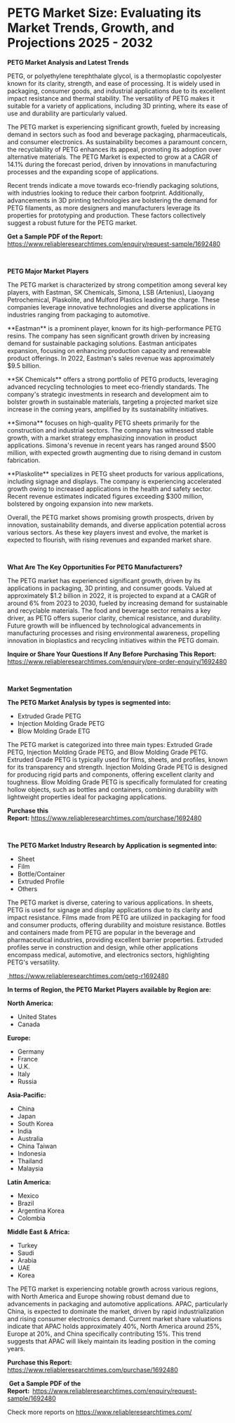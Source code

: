 <p><h1>PETG Market Size: Evaluating its Market Trends, Growth, and Projections 2025 - 2032</h1></p><p><strong>PETG Market Analysis and Latest Trends</strong></p>
<p><p>PETG, or polyethylene terephthalate glycol, is a thermoplastic copolyester known for its clarity, strength, and ease of processing. It is widely used in packaging, consumer goods, and industrial applications due to its excellent impact resistance and thermal stability. The versatility of PETG makes it suitable for a variety of applications, including 3D printing, where its ease of use and durability are particularly valued.</p><p>The PETG market is experiencing significant growth, fueled by increasing demand in sectors such as food and beverage packaging, pharmaceuticals, and consumer electronics. As sustainability becomes a paramount concern, the recyclability of PETG enhances its appeal, promoting its adoption over alternative materials. The PETG Market is expected to grow at a CAGR of 14.1% during the forecast period, driven by innovations in manufacturing processes and the expanding scope of applications. </p><p>Recent trends indicate a move towards eco-friendly packaging solutions, with industries looking to reduce their carbon footprint. Additionally, advancements in 3D printing technologies are bolstering the demand for PETG filaments, as more designers and manufacturers leverage its properties for prototyping and production. These factors collectively suggest a robust future for the PETG market.</p></p>
<p><strong>Get a Sample PDF of the Report:&nbsp;</strong> <a href="https://www.reliableresearchtimes.com/enquiry/request-sample/1692480?utm_campaign=3548&utm_medium=2&utm_source=Github&utm_content=ia&utm_term=01042025&utm_id=petg">https://www.reliableresearchtimes.com/enquiry/request-sample/1692480</a></p>
<p>&nbsp;</p>
<p><strong>PETG Major Market Players</strong></p>
<p><p>The PETG market is characterized by strong competition among several key players, with Eastman, SK Chemicals, Simona, LSB (Artenius), Liaoyang Petrochemical, Plaskolite, and Mulford Plastics leading the charge. These companies leverage innovative technologies and diverse applications in industries ranging from packaging to automotive.</p><p>**Eastman** is a prominent player, known for its high-performance PETG resins. The company has seen significant growth driven by increasing demand for sustainable packaging solutions. Eastman anticipates expansion, focusing on enhancing production capacity and renewable product offerings. In 2022, Eastman's sales revenue was approximately $9.5 billion.</p><p>**SK Chemicals** offers a strong portfolio of PETG products, leveraging advanced recycling technologies to meet eco-friendly standards. The company's strategic investments in research and development aim to bolster growth in sustainable materials, targeting a projected market size increase in the coming years, amplified by its sustainability initiatives.</p><p>**Simona** focuses on high-quality PETG sheets primarily for the construction and industrial sectors. The company has witnessed stable growth, with a market strategy emphasizing innovation in product applications. Simona's revenue in recent years has ranged around $500 million, with expected growth augmenting due to rising demand in custom fabrication.</p><p>**Plaskolite** specializes in PETG sheet products for various applications, including signage and displays. The company is experiencing accelerated growth owing to increased applications in the health and safety sector. Recent revenue estimates indicated figures exceeding $300 million, bolstered by ongoing expansion into new markets.</p><p>Overall, the PETG market shows promising growth prospects, driven by innovation, sustainability demands, and diverse application potential across various sectors. As these key players invest and evolve, the market is expected to flourish, with rising revenues and expanded market share.</p></p>
<p>&nbsp;</p>
<p><strong>What Are The Key Opportunities For PETG Manufacturers?</strong></p>
<p><p>The PETG market has experienced significant growth, driven by its applications in packaging, 3D printing, and consumer goods. Valued at approximately $1.2 billion in 2022, it is projected to expand at a CAGR of around 6% from 2023 to 2030, fueled by increasing demand for sustainable and recyclable materials. The food and beverage sector remains a key driver, as PETG offers superior clarity, chemical resistance, and durability. Future growth will be influenced by technological advancements in manufacturing processes and rising environmental awareness, propelling innovation in bioplastics and recycling initiatives within the PETG domain.</p></p>
<p><strong>Inquire or Share Your Questions If Any Before Purchasing This Report:</strong> <a href="https://www.reliableresearchtimes.com/enquiry/pre-order-enquiry/1692480?utm_campaign=3548&utm_medium=2&utm_source=Github&utm_content=ia&utm_term=01042025&utm_id=petg">https://www.reliableresearchtimes.com/enquiry/pre-order-enquiry/1692480</a></p>
<p>&nbsp;</p>
<p><strong>Market Segmentation</strong></p>
<p><strong>The PETG Market Analysis by types is segmented into:</strong></p>
<p><ul><li>Extruded Grade PETG</li><li>Injection Molding Grade PETG</li><li>Blow Molding Grade ETG</li></ul></p>
<p><p>The PETG market is categorized into three main types: Extruded Grade PETG, Injection Molding Grade PETG, and Blow Molding Grade PETG. Extruded Grade PETG is typically used for films, sheets, and profiles, known for its transparency and strength. Injection Molding Grade PETG is designed for producing rigid parts and components, offering excellent clarity and toughness. Blow Molding Grade PETG is specifically formulated for creating hollow objects, such as bottles and containers, combining durability with lightweight properties ideal for packaging applications.</p></p>
<p><strong>Purchase this Report:&nbsp;</strong><a href="https://www.reliableresearchtimes.com/purchase/1692480?utm_campaign=3548&utm_medium=2&utm_source=Github&utm_content=ia&utm_term=01042025&utm_id=petg">https://www.reliableresearchtimes.com/purchase/1692480</a></p>
<p>&nbsp;</p>
<p><strong>The PETG Market Industry Research by Application is segmented into:</strong></p>
<p><ul><li>Sheet</li><li>Film</li><li>Bottle/Container</li><li>Extruded Profile</li><li>Others</li></ul></p>
<p><p>The PETG market is diverse, catering to various applications. In sheets, PETG is used for signage and display applications due to its clarity and impact resistance. Films made from PETG are utilized in packaging for food and consumer products, offering durability and moisture resistance. Bottles and containers made from PETG are popular in the beverage and pharmaceutical industries, providing excellent barrier properties. Extruded profiles serve in construction and design, while other applications encompass medical, automotive, and electronics sectors, highlighting PETG's versatility.</p></p>
<p><a href="https://www.reliableresearchtimes.com/petg-r1692480?utm_campaign=3548&utm_medium=2&utm_source=Github&utm_content=ia&utm_term=01042025&utm_id=petg">&nbsp;https://www.reliableresearchtimes.com/petg-r1692480</a></p>
<p><strong>In terms of Region, the PETG Market Players available by Region are:</strong></p>
<p>
    <p> <strong> North America: </strong>
        <ul>
            <li>United States</li>
            <li>Canada</li>
        </ul>
        </p> 
    <p> <strong> Europe: </strong>
        <ul>
            <li>Germany</li>
            <li>France</li>
            <li>U.K.</li>
            <li>Italy</li>
            <li>Russia</li>
        </ul>
        </p> 
    <p> <strong> Asia-Pacific: </strong>
        <ul>
            <li>China</li>
            <li>Japan</li>
            <li>South Korea</li>
            <li>India</li>
            <li>Australia</li>
            <li>China Taiwan</li>
            <li>Indonesia</li>
            <li>Thailand</li>
            <li>Malaysia</li>
        </ul>
        </p> 
    <p> <strong> Latin America: </strong>
        <ul>
            <li>Mexico</li>
            <li>Brazil</li>
            <li>Argentina Korea</li>
            <li>Colombia</li>
        </ul>
        </p> 
    <p> <strong> Middle East & Africa: </strong>
        <ul>
            <li>Turkey</li>
            <li>Saudi</li>
            <li>Arabia</li>
            <li>UAE</li>
            <li>Korea</li>
        </ul>
    </p>
    </p>
<p><p>The PETG market is experiencing notable growth across various regions, with North America and Europe showing robust demand due to advancements in packaging and automotive applications. APAC, particularly China, is expected to dominate the market, driven by rapid industrialization and rising consumer electronics demand. Current market share valuations indicate that APAC holds approximately 40%, North America around 25%, Europe at 20%, and China specifically contributing 15%. This trend suggests that APAC will likely maintain its leading position in the coming years.</p></p>
<p><strong>Purchase this Report: </strong><a href="https://www.reliableresearchtimes.com/purchase/1692480?utm_campaign=3548&utm_medium=2&utm_source=Github&utm_content=ia&utm_term=01042025&utm_id=petg">https://www.reliableresearchtimes.com/purchase/1692480</a></p>
<p>&nbsp;<strong>Get a Sample PDF of the Report:&nbsp;&nbsp;</strong><a href="https://www.reliableresearchtimes.com/enquiry/request-sample/1692480?utm_campaign=3548&utm_medium=2&utm_source=Github&utm_content=ia&utm_term=01042025&utm_id=petg">https://www.reliableresearchtimes.com/enquiry/request-sample/1692480</a></p>
<p><strong></strong></p>
<p>Check more reports on <a href="https://www.reliableresearchtimes.com/?utm_campaign=3548&utm_medium=2&utm_source=Github&utm_content=ia&utm_term=01042025&utm_id=petg">https://www.reliableresearchtimes.com/</a></p>